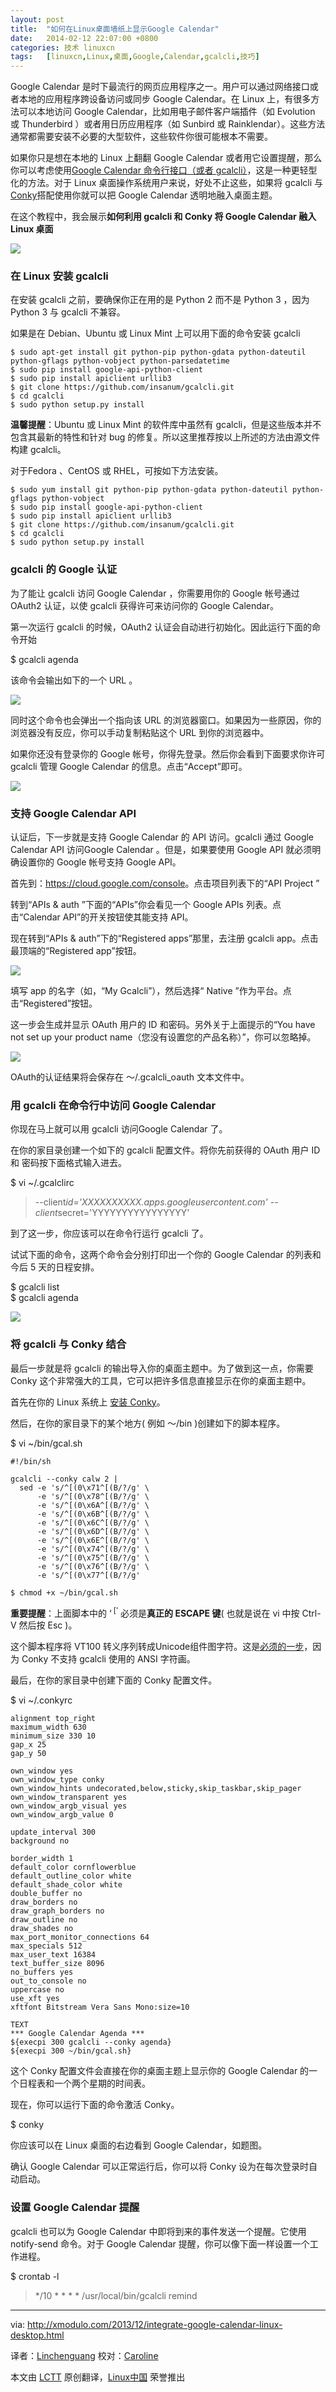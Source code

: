 ```yaml
---
layout: post
title:	"如何在Linux桌面墙纸上显示Google Calendar"
date:	2014-02-12 22:07:00 +0800 
categories:	技术 linuxcn 
tags:	[linuxcn,Linux,桌面,Google,Calendar,gcalcli,技巧]
---
```



Google Calendar 是时下最流行的网页应用程序之一。用户可以通过网络接口或者本地的应用程序跨设备访问或同步 Google Calendar。在 Linux 上，有很多方法可以本地访问 Google Calendar，比如用电子邮件客户端插件（如 Evolution 或 Thunderbird ）或者用日历应用程序（如 Sunbird 或 Rainklendar）。这些方法通常都需要安装不必要的大型软件，这些软件你很可能根本不需要。


如果你只是想在本地的 Linux 上翻翻 Google Calendar 或者用它设置提醒，那么你可以考虑使用[Google Calendar 命令行接口（或者 gcalcli）](https://github.com/insanum/gcalcli)，这是一种更轻型化的方法。对于 Linux 桌面操作系统用户来说，好处不止这些，如果将 gcalcli 与[Conky](http://conky.sourceforge.net/)搭配使用你就可以把 Google Calendar 透明地融入桌面主题。


在这个教程中，我会展示**如何利用 gcalcli 和 Conky 将 Google Calendar 融入 Linux 桌面**


**[![](/Asserts/Images//attachment/album/201402/12/220326aq63mqcizywr93wq.jpg)](http://www.flickr.com/photos/xmodulo/11216377436/)**


### 在 Linux 安装 gcalcli


在安装 gcalcli 之前，要确保你正在用的是 Python 2 而不是 Python 3 ，因为 Python 3 与 gcalcli 不兼容。


如果是在 Debian、Ubuntu 或 Linux Mint 上可以用下面的命令安装 gcalcli



```
$ sudo apt-get install git python-pip python-gdata python-dateutil python-gflags python-vobject python-parsedatetime
$ sudo pip install google-api-python-client
$ sudo pip install apiclient urllib3
$ git clone https://github.com/insanum/gcalcli.git
$ cd gcalcli
$ sudo python setup.py install 
```

**温馨提醒**：Ubuntu 或 Linux Mint 的软件库中虽然有 gcalcli，但是这些版本并不包含其最新的特性和针对 bug 的修复。所以这里推荐按以上所述的方法由源文件构建 gcalcli。


对于Fedora 、CentOS 或 RHEL，可按如下方法安装。



```
$ sudo yum install git python-pip python-gdata python-dateutil python-gflags python-vobject
$ sudo pip install google-api-python-client
$ sudo pip install apiclient urllib3
$ git clone https://github.com/insanum/gcalcli.git
$ cd gcalcli
$ sudo python setup.py install 
```

### gcalcli 的 Google 认证


为了能让 gcalcli 访问 Google Calendar ，你需要用你的 Google 帐号通过 OAuth2 认证，以使 gcalcli 获得许可来访问你的 Google Calendar。


第一次运行 gcalcli 的时候，OAuth2 认证会自动进行初始化。因此运行下面的命令开始


$ gcalcli agenda


该命令会输出如下的一个 URL 。


[![](/Asserts/Images//attachment/album/201402/12/220329zxh3r3qlzuyuuxq7.jpg)](http://www.flickr.com/photos/xmodulo/11216331146/)


同时这个命令也会弹出一个指向该 URL 的浏览器窗口。如果因为一些原因，你的浏览器没有反应，你可以手动复制粘贴这个 URL 到你的浏览器中。


如果你还没有登录你的 Google 帐号，你得先登录。然后你会看到下面要求你许可 gcalcli 管理 Google Calendar 的信息。点击“Accept”即可。


[![](/Asserts/Images//attachment/album/201402/12/220331zy2l9zod849ldu9s.jpg)](http://www.flickr.com/photos/xmodulo/11216308465/)


### 支持 Google Calendar API


认证后，下一步就是支持 Google Calendar 的 API 访问。gcalcli 通过 Google Calendar API 访问Google Calendar 。但是，如果要使用 Google API 就必须明确设置你的 Google 帐号支持 Google API。


首先到：<https://cloud.google.com/console>。点击项目列表下的“API Project ”


转到“APIs & auth ”下面的“APIs”你会看见一个 Google APIs 列表。点击“Calendar API”的开关按钮使其能支持 API。


现在转到“APIs & auth”下的“Registered apps”那里，去注册 gcalcli app。点击最顶端的“Registered app”按钮。


[![](/Asserts/Images//attachment/album/201402/12/22033384z2abog4jsjw5eg.jpg)](http://www.flickr.com/photos/xmodulo/11216363656/)


填写 app 的名字（如，“My Gcalcli”），然后选择“ Native ”作为平台。点击“Registered”按钮。


这一步会生成并显示 OAuth 用户的 ID 和密码。另外关于上面提示的“You have not set up your product name（您没有设置您的产品名称）”，你可以忽略掉。


[![](/Asserts/Images//attachment/album/201402/12/220336n9aphahlkauc6hkz.jpg)](http://www.flickr.com/photos/xmodulo/11216593546/)


OAuth的认证结果将会保存在 ～/.gcalcli\_oauth 文本文件中。


### 用 gcalcli 在命令行中访问 Google Calendar


你现在马上就可以用 gcalcli 访问Google Calendar 了。


在你的家目录创建一个如下的 gcalcli 配置文件。将你先前获得的 OAuth 用户 ID 和 密码按下面格式输入进去。


$ vi ~/.gcalclirc



> 
> --client*id='XXXXXXXXXX.apps.googleusercontent.com' --client*secret='YYYYYYYYYYYYYYYY'
> 
> 
> 


到了这一步，你应该可以在命令行运行 gcalcli 了。


试试下面的命令，这两个命令会分别打印出一个你的 Google Calendar 的列表和今后 5 天的日程安排。


$ gcalcli list  
$ gcalcli agenda


[![](/Asserts/Images//attachment/album/201402/12/220338c47pp4io14ez14mi.jpg)](http://www.flickr.com/photos/xmodulo/11216465043/)


### 将 gcalcli 与 Conky 结合


最后一步就是将 gcalcli 的输出导入你的桌面主题中。为了做到这一点，你需要 Conky 这个非常强大的工具，它可以把许多信息直接显示在你的桌面主题中。


首先在你的 Linux 系统上 [安装 Conky](http://xmodulo.com/2013/12/install-configure-conky-linux.html)。


然后，在你的家目录下的某个地方( 例如 ～/bin )创建如下的脚本程序。


$ vi ~/bin/gcal.sh



```
#!/bin/sh

gcalcli --conky calw 2 |
  sed -e 's/^[(0\x71^[(B/?/g' \
      -e 's/^[(0\x78^[(B/?/g' \
      -e 's/^[(0\x6A^[(B/?/g' \
      -e 's/^[(0\x6B^[(B/?/g' \
      -e 's/^[(0\x6C^[(B/?/g' \
      -e 's/^[(0\x6D^[(B/?/g' \
      -e 's/^[(0\x6E^[(B/?/g' \
      -e 's/^[(0\x74^[(B/?/g' \
      -e 's/^[(0\x75^[(B/?/g' \
      -e 's/^[(0\x76^[(B/?/g' \
      -e 's/^[(0\x77^[(B/?/g'

$ chmod +x ~/bin/gcal.sh 
```

**重要提醒**：上面脚本中的 ‘<sup> [’</sup> 必须是**真正的 ESCAPE 键**( 也就是说在 vi 中按 Ctrl-V 然后按 Esc )。


这个脚本程序将 VT100 转义序列转成Unicode组件图字符。这是[必须的一步](https://github.com/insanum/gcalcli/issues/97)，因为 Conky 不支持 gcalcli 使用的 ANSI 字符画。


最后，在你的家目录中创建下面的 Conky 配置文件。


$ vi ~/.conkyrc



```
alignment top_right
maximum_width 630
minimum_size 330 10
gap_x 25
gap_y 50

own_window yes
own_window_type conky
own_window_hints undecorated,below,sticky,skip_taskbar,skip_pager
own_window_transparent yes
own_window_argb_visual yes
own_window_argb_value 0

update_interval 300
background no

border_width 1
default_color cornflowerblue
default_outline_color white
default_shade_color white
double_buffer no
draw_borders no
draw_graph_borders no
draw_outline no
draw_shades no
max_port_monitor_connections 64
max_specials 512
max_user_text 16384
text_buffer_size 8096
no_buffers yes
out_to_console no
uppercase no
use_xft yes
xftfont Bitstream Vera Sans Mono:size=10

TEXT
*** Google Calendar Agenda ***
${execpi 300 gcalcli --conky agenda}
${execpi 300 ~/bin/gcal.sh}
```

这个 Conky 配置文件会直接在你的桌面主题上显示你的 Google Calendar 的一个日程表和一个两个星期的时间表。


现在，你可以运行下面的命令激活 Conky。


$ conky


你应该可以在 Linux 桌面的右边看到 Google Calendar，如题图。


确认 Google Calendar 可以正常运行后，你可以将 Conky 设为在每次登录时自动启动。


### 设置 Google Calendar 提醒


gcalcli 也可以为 Google Calendar 中即将到来的事件发送一个提醒。它使用 notify-send 命令。对于 Google Calendar 提醒，你可以像下面一样设置一个工作进程。


$ crontab -l



> 
> \*/10 \* \* \* \* /usr/local/bin/gcalcli remind
> 
> 
> 


 




---


via: <http://xmodulo.com/2013/12/integrate-google-calendar-linux-desktop.html>


译者：[Linchenguang](https://github.com/Linchenguang) 校对：[Caroline](https://github.com/carolinewuyan)


本文由 [LCTT](https://github.com/LCTT/TranslateProject) 原创翻译，[Linux中国](http://linux.cn/) 荣誉推出

